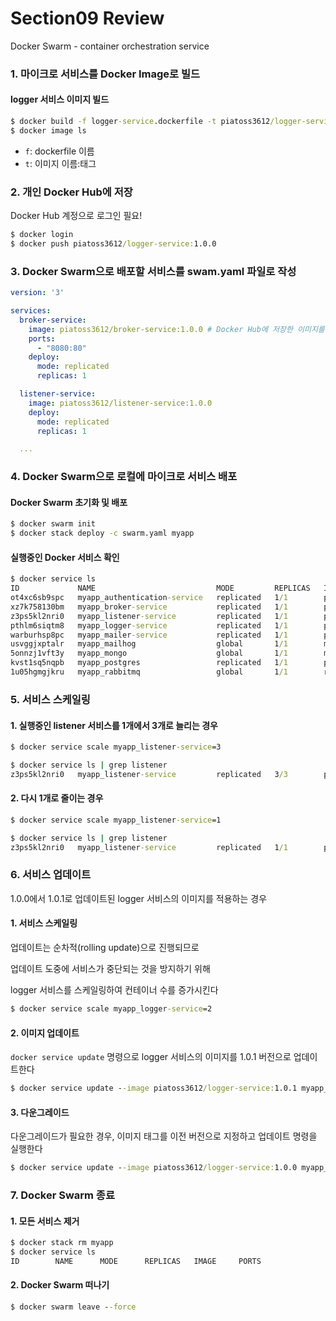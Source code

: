 # Section09 Review

Docker Swarm - container orchestration service

### 1. 마이크로 서비스를 Docker Image로 빌드

#### logger 서비스 이미지 빌드

```cmd
$ docker build -f logger-service.dockerfile -t piatoss3612/logger-service:1.0.0 .
$ docker image ls
```

- `f`: dockerfile 이름
- `t`: 이미지 이름:태그

### 2. 개인 Docker Hub에 저장

Docker Hub 계정으로 로그인 필요!

```cmd
$ docker login
$ docker push piatoss3612/logger-service:1.0.0
```

### 3. Docker Swarm으로 배포할 서비스를 swam.yaml 파일로 작성

```yaml
version: '3'

services:
  broker-service:
    image: piatoss3612/broker-service:1.0.0 # Docker Hub에 저장한 이미지를 불러온다
    ports:
      - "8080:80"
    deploy:
      mode: replicated
      replicas: 1

  listener-service:
    image: piatoss3612/listener-service:1.0.0
    deploy:
      mode: replicated
      replicas: 1

  ...
```

### 4. Docker Swarm으로 로컬에 마이크로 서비스 배포

#### Docker Swarm 초기화 및 배포

```cmd
$ docker swarm init
$ docker stack deploy -c swarm.yaml myapp
```

#### 실행중인 Docker 서비스 확인

```cmd
$ docker service ls
ID             NAME                           MODE         REPLICAS   IMAGE                                      PORTS
ot4xc6sb9spc   myapp_authentication-service   replicated   1/1        piatoss3612/authentication-service:1.0.0   
xz7k758130bm   myapp_broker-service           replicated   1/1        piatoss3612/broker-service:1.0.0           *:8080->80/tcp
z3ps5kl2nri0   myapp_listener-service         replicated   1/1        piatoss3612/listener-service:1.0.0
pthlm6siqtm8   myapp_logger-service           replicated   1/1        piatoss3612/logger-service:1.0.0           *:8081->80/tcp
warburhsp8pc   myapp_mailer-service           replicated   1/1        piatoss3612/mailer-service:1.0.0
usvggjxptalr   myapp_mailhog                  global       1/1        mailhog/mailhog:latest                     *:1025->1025/tcp, *:8025->8025/tcp
5onnzj1vft3y   myapp_mongo                    global       1/1        mongo:4.2.17-bionic                        *:27017->27017/tcp
kvst1sq5nqpb   myapp_postgres                 replicated   1/1        postgres:14.2                              *:5432->5432/tcp
1u05hgmgjkru   myapp_rabbitmq                 global       1/1        rabbitmq:3.10.6-alpine
```

### 5. 서비스 스케일링

#### 1. 실행중인 listener 서비스를 1개에서 3개로 늘리는 경우

```cmd
$ docker service scale myapp_listener-service=3
```

```cmd
$ docker service ls | grep listener
z3ps5kl2nri0   myapp_listener-service         replicated   3/3        piatoss3612/listener-service:1.0.0
```

#### 2. 다시 1개로 줄이는 경우

```cmd
$ docker service scale myapp_listener-service=1
```

```cmd
$ docker service ls | grep listener
z3ps5kl2nri0   myapp_listener-service         replicated   1/1        piatoss3612/listener-service:1.0.0
```

### 6. 서비스 업데이트

1.0.0에서 1.0.1로 업데이트된 logger 서비스의 이미지를 적용하는 경우

#### 1. 서비스 스케일링

업데이트는 순차적(rolling update)으로 진행되므로

업데이트 도중에 서비스가 중단되는 것을 방지하기 위해

logger 서비스를 스케일링하여 컨테이너 수를 증가시킨다

```cmd
$ docker service scale myapp_logger-service=2
```

#### 2. 이미지 업데이트

`docker service update` 명령으로 logger 서비스의 이미지를 1.0.1 버전으로 업데이트한다

```cmd
$ docker service update --image piatoss3612/logger-service:1.0.1 myapp_logger-service
```

#### 3. 다운그레이드

다운그레이드가 필요한 경우, 이미지 태그를 이전 버전으로 지정하고 업데이트 명령을 실행한다

```cmd
$ docker service update --image piatoss3612/logger-service:1.0.0 myapp_logger-service
```

### 7. Docker Swarm 종료

#### 1. 모든 서비스 제거

```cmd
$ docker stack rm myapp
$ docker service ls
ID        NAME      MODE      REPLICAS   IMAGE     PORTS
```

#### 2. Docker Swarm 떠나기

```cmd
$ docker swarm leave --force
```